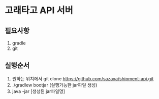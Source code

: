 # 고래타고 API 서버

## 필요사항
1. gradle
2. git

## 실행순서
1. 원하는 위치에서 git clone https://github.com/sazaxa/shipment-api.git
2. ./gradlew bootjar (실행가능한 jar파일 생성)
3. java -jar [생성된 jar파일명]